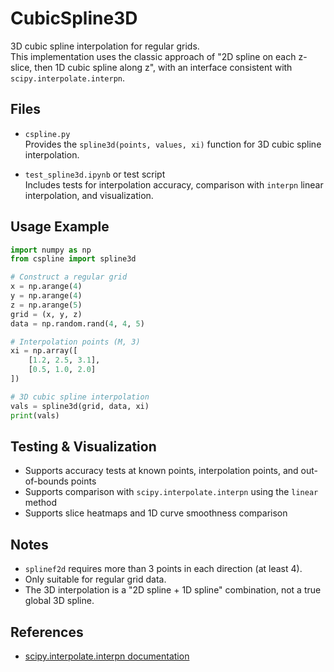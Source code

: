 # CubicSpline3D

3D cubic spline interpolation for regular grids.  
This implementation uses the classic approach of "2D spline on each z-slice, then 1D cubic spline along z", with an interface consistent with `scipy.interpolate.interpn`.

## Files

- `cspline.py`  
  Provides the `spline3d(points, values, xi)` function for 3D cubic spline interpolation.

- `test_spline3d.ipynb` or test script  
  Includes tests for interpolation accuracy, comparison with `interpn` linear interpolation, and visualization.

## Usage Example

```python
import numpy as np
from cspline import spline3d

# Construct a regular grid
x = np.arange(4)
y = np.arange(4)
z = np.arange(5)
grid = (x, y, z)
data = np.random.rand(4, 4, 5)

# Interpolation points (M, 3)
xi = np.array([
    [1.2, 2.5, 3.1],
    [0.5, 1.0, 2.0]
])

# 3D cubic spline interpolation
vals = spline3d(grid, data, xi)
print(vals)
```

## Testing & Visualization

- Supports accuracy tests at known points, interpolation points, and out-of-bounds points
- Supports comparison with `scipy.interpolate.interpn` using the `linear` method
- Supports slice heatmaps and 1D curve smoothness comparison

## Notes

- `splinef2d` requires more than 3 points in each direction (at least 4).
- Only suitable for regular grid data.
- The 3D interpolation is a "2D spline + 1D spline" combination, not a true global 3D spline.

## References

- [scipy.interpolate.interpn documentation](https://docs.scipy.org/doc/scipy/reference/generated/scipy.interpolate.interpn.html)
